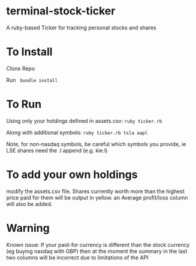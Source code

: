 # terminal-stock-ticker
A ruby-based Ticker for tracking personal stocks and shares

# To Install

Clone Repo

Run ``` bundle install```

# To Run

Using only your holdings defined in assets.csv:  ```ruby ticker.rb```

Along with additional symbols: ```ruby ticker.rb tsla aapl```

Note, for non-nasdaq symbols, be careful which symbols you provide, ie LSE shares need the .l append (e.g. kie.l)

# To add your own holdings

modify the assets.csv file. Shares currently worth more than the highest price paid for them will be output in yellow. an Average profit/loss column will also be added.

# Warning

Known issue: If your paid-for currency is different than the stock currency (eg buying nasdaq with GBP) then at the moment the  summary in the last two columns will be incorrect due to limitations of the API
